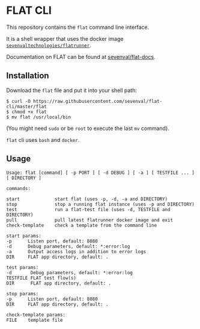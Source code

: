 # FLAT CLI

This repository contains the `flat` command line interface.

It is a shell wrapper that uses the docker image
[`sevenvaltechnologies/flatrunner`](https://hub.docker.com/r/sevenvaltechnologies/flatrunner).

Documentation on FLAT can be found at [sevenval/flat-docs](https://github.com/sevenval/flat-docs).

## Installation

Download the `flat` file and put it into your shell path:

```
$ curl -O https://raw.githubusercontent.com/sevenval/flat-cli/master/flat
$ chmod +x flat
$ mv flat /usr/local/bin
```

(You might need `sudo` or be `root` to execute the last `mv` command).

`flat` cli uses `bash` and `docker`.

## Usage

```
Usage: flat [command] [ -p PORT ] [ -d DEBUG ] [ -a ] [ TESTFILE ... ] [ DIRECTORY ]

commands:

start             start flat (uses -p, -d, -a and DIRECTORY)
stop              stop a running flat instance (uses -p and DIRECTORY)
test              run a flat-test file (uses -d, TESTFILE and DIRECTORY)
pull              pull latest flatrunner docker image and exit
check-template    check a template from the command line

start params:
-p      Listen port, default: 8080
-d      Debug parameters, default: *:error:log
-a      Output access logs in addition to error logs
DIR     FLAT app directory, default: .

test params:
-d       Debug parameters, default: *:error:log
TESTFILE FLAT test flow(s)
DIR      FLAT app directory, default: .

stop params:
-p      Listen port, default: 8080
DIR     FLAT app directory, default: .

check-template params:
FILE    template file
```
